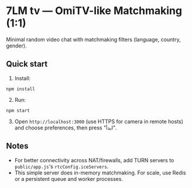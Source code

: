 # 7LM tv — OmiTV-like Matchmaking (1:1)

Minimal random video chat with matchmaking filters (language, country, gender).

## Quick start
1. Install:
```
npm install
```
2. Run:
```
npm start
```
3. Open `http://localhost:3000` (use HTTPS for camera in remote hosts) and choose preferences, then press "ابدأ".

## Notes
- For better connectivity across NAT/firewalls, add TURN servers to `public/app.js`'s `rtcConfig.iceServers`.
- This simple server does in-memory matchmaking. For scale, use Redis or a persistent queue and worker processes.
